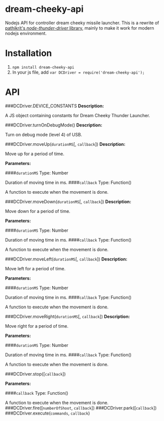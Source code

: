 dream-cheeky-api
================

Nodejs API for controller dream cheeky missile launcher.
This is a rewrite of [pathikrit's *node-thunder-driver* library](https://github.com/pathikrit/node-thunder-driver),  mainly to make it work for modern nodejs environment.


Installation
==============
1. `npm install dream-cheeky-api`
2. In your js file, add `var DCDriver = require('dream-cheeky-api');`

API
==============
###DCDriver.DEVICE_CONSTANTS
**Description:** 

A JS object containing constants for Dream Cheeky Thunder Launcher.

###DCDriver.turnOnDebugMode()
**Description:** 

Turn on debug mode (level 4) of USB.

###DCDriver.moveUp(`durationMS`[, `callback`])
**Description:**

Move up for a period of time.

**Parameters:**

####`durationMS`
Type: Number

Duration of moving time in ms.
####`callback`
Type: Function()

A function to execute when the movement is done.

###DCDriver.moveDown(`durationMS`[, `callback`])
**Description:**

Move down for a period of time.

**Parameters:**

####`durationMS`
Type: Number

Duration of moving time in ms.
####`callback`
Type: Function()

A function to execute when the movement is done.

###DCDriver.moveLeft(`durationMS`[, `callback`])
**Description:**

Move left for a period of time.

**Parameters:**

####`durationMS`
Type: Number

Duration of moving time in ms.
####`callback`
Type: Function()

A function to execute when the movement is done.

###DCDriver.moveRight(`durationMS`[, `callback`])
**Description:**

Move right for a period of time.

**Parameters:**

####`durationMS`
Type: Number

Duration of moving time in ms.
####`callback`
Type: Function()

A function to execute when the movement is done.

###DCDriver.stop([`callback`])

**Parameters:**

####`callback`
Type: Function()

A function to execute when the movement is done.
###DCDriver.fire([`numberOfShoot`, `callback`])
###DCDriver.park([`callback`])
###DCDriver.execute(`commands`, `callback`)